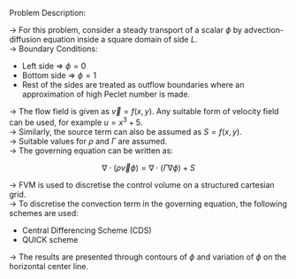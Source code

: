 Problem Description:  

-> For this problem, consider a steady transport of a scalar $\phi$ by advection-diffusion equation inside a square domain of side $L$.  
-> Boundary Conditions:
  - Left side => $\phi = 0$
  - Bottom side => $\phi = 1$
  - Rest of the sides are treated as outflow boundaries where an approximation of high Peclet number is made.  

-> The flow field is given as $\vec{v} = f(x, y)$. Any suitable form of velocity field can be used, for example $u = x^3 + 5$.    
-> Similarly, the source term can also be assumed as $S = f(x, y)$.  
-> Suitable values for $\rho$ and $\Gamma$ are assumed.  
-> The governing equation can be written as:

$$\nabla \cdot \left( \rho \vec{v}\phi \right) = \nabla \cdot \left( \Gamma \nabla \phi \right) + S$$

-> FVM is used to discretise the control volume on a structured cartesian grid.  
-> To discretise the convection term in the governing equation, the following schemes are used:
  - Central Differencing Scheme (CDS)
  - QUICK scheme

-> The results are presented through contours of $\phi$ and variation of $\phi$ on the horizontal center line.  
